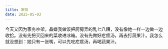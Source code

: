 ```yaml
---
title: 家务
date: 2025-05-03
---
```

今天又因为家务吵架。晶嫌我做饭把厨房弄的乱七八糟，没有像她一样一边做一边收拾。没有先把买回来的菜收进冰箱。没有先做好疙瘩汤，再去打蔬果汁。我怎么就没想到：她只有一张嘴，可以先吃疙瘩汤，再喝蔬果汁。